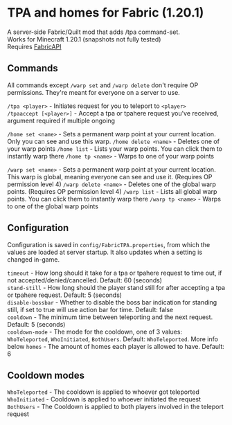 # TPA and homes for Fabric (1.20.1)
A server-side Fabric/Quilt mod that adds /tpa command-set.  
Works for Minecraft 1.20.1 (snapshots not fully tested)  
Requires [FabricAPI](https://www.curseforge.com/minecraft/mc-mods/fabric-api)  

## Commands
All commands except `/warp set` and `/warp delete` don't require OP permissions. They're meant for everyone on a server to use.

`/tpa <player>` - Initiates request for you to teleport to `<player>`  
`/tpaaccept [<player>]` - Accept a tpa or tpahere request you've received, argument required if multiple ongoing  

`/home set <name>` - Sets a permanent warp point at your current location. Only you can see and use this warp.
`/home delete <name>` - Deletes one of your warp points
`/home list` - Lists your warp points. You can click them to instantly warp there
`/home tp <name>` - Warps to one of your warp points

`/warp set <name>` - Sets a permanent warp point at your current location. This warp is global, meaning everyone can see and use it. (Requires OP permission level 4)
`/warp delete <name>` - Deletes one of the global warp points. (Requires OP permission level 4)
`/warp list` - Lists all global warp points. You can click them to instantly warp there
`/warp tp <name>` - Warps to one of the global warp points

## Configuration
Configuration is saved in `config/FabricTPA.properties`, from which the values are loaded at server startup.
It also updates when a setting is changed in-game.

`timeout` - How long should it take for a tpa or tpahere request to time out, if not accepted/denied/cancelled. Default: 60 (seconds)  
`stand-still` - How long should the player stand still for after accepting a tpa or tpahere request. Default: 5 (seconds)  
`disable-bossbar` - Whether to disable the boss bar indication for standing still, if set to true will use action bar for time. Default: false  
`cooldown` - The minimum time between teleporting and the next request. Default: 5 (seconds)  
`cooldown-mode` - The mode for the cooldown, one of 3 values: `WhoTeleported`, `WhoInitiated`, `BothUsers`. Default: `WhoTeleported`. More info below 
`homes` - The amount of homes each player is allowed to have. Default: 6 

## Cooldown modes

`WhoTeleported` - The cooldown is applied to whoever got teleported  
`WhoInitiated` - Cooldown is applied to whoever initiated the request  
`BothUsers` - The Cooldown is applied to both players involved in the teleport request
